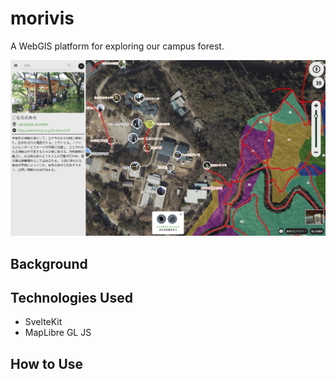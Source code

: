 # morivis

A WebGIS platform for exploring our campus forest.

![alt text](image.png)

## Background

## Technologies Used

- SvelteKit
- MapLibre GL JS

## How to Use
